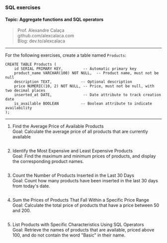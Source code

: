 ### SQL exercises
#### Topic: Aggregate functions and SQL operators
> Prof. Alexandre Calaça  
> github.com/alexcalaca.com    
> Blog: dev.to/alexcalaca

---


For the following exercises, create a table named `Products`:
```
CREATE TABLE Products (
    id SERIAL PRIMARY KEY,         -- Automatic primary key
    product_name VARCHAR(100) NOT NULL,  -- Product name, must not be null
    description TEXT,             -- Optional description
    price NUMERIC(10, 2) NOT NULL, -- Price, must not be null, with two decimal places
    inserted_at DATE,              -- Date attribute to track creation date
    is_available BOOLEAN          -- Boolean attribute to indicate availability
);
```

---

1. Find the Average Price of Available Products  
Goal: Calculate the average price of all products that are currently available

```

```

2. Identify the Most Expensive and Least Expensive Products  
Goal: Find the maximum and minimum prices of products, and display the corresponding product names.

```

```


3. Count the Number of Products Inserted in the Last 30 Days  
Goal: Count how many products have been inserted in the last 30 days from today's date.

```

```

4. Sum the Prices of Products That Fall Within a Specific Price Range  
Goal: Calculate the total price of products that have a price between 50 and 200.

```

```

5. List Products with Specific Characteristics Using SQL Operators  
Goal: Retrieve the names of products that are available, priced above 100, and do not contain the word "Basic" in their name.

```

```
